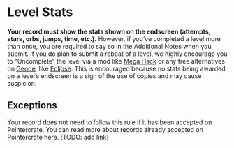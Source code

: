 # Level Stats

**Your record must show the stats shown on the endscreen (attempts, stars, orbs, jumps, time, etc.).** However, if you’ve completed a level more than once, you are required to say so in the Additional Notes when you submit. If you do plan to submit a rebeat of a level, we highly encourage you to “Uncomplete” the level via a mod like [Mega Hack](https://absolllute.com/store/mega_hack) or any free alternatives on [Geode](https://geode-sdk.org/), like [Eclipse](https://geode-sdk.org/mods/eclipse.eclipse-menu). This is encouraged because no stats being awarded on a level’s endscreen is a sign of the use of copies and may cause suspicion.

## Exceptions

Your record does not need to follow this rule if it has been accepted on Pointercrate. You can read more about records already accepted on Pointercrate here. [TODO: add link]
